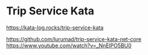 # Trip Service Kata

https://kata-log.rocks/trip-service-kata

https://github.com/lurumad/trip-service-kata-net-core
https://www.youtube.com/watch?v=_NnElPO5BU0